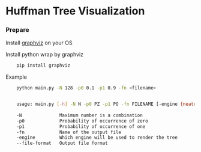 # Huffman Tree Visualization

### Prepare

Install [graphviz](https://graphviz.org/download/) on your OS


Install python wrap by graphviz
```bash
    pip install graphviz
```

Example
```bash
    python main.py -N 128 -p0 0.1 -p1 0.9 -fn <filename> 
```

```bash

    usage: main.py [-h] -N N -p0 PZ -p1 PO -fn FILENAME [-engine {neato,osage,patchwork,circo,twopi,fdp,sfdp,dot}]
    
    -N              Maximum number is a combination
    -p0             Probability of occurrence of zero
    -p1             Probability of occurrence of one
    -fn             Name of the output file
    -engine         Which engine will be used to render the tree    
    --file-format   Output file format
        
```


